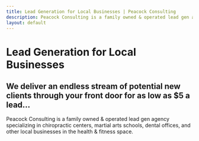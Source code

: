 ```yaml
---
title: Lead Generation for Local Businesses | Peacock Consulting
description: Peacock Consulting is a family owned & operated lead gen agency specializing in chiropractic centers, martial arts schools & dental offices.
layout: default
---
```


# Lead Generation for Local Businesses

## We deliver an endless stream of potential new clients through your front door for as low as $5 a lead...

Peacock Consulting is a family owned & operated lead gen agency specializing in chiropractic centers, martial arts schools, dental offices, and other local businesses in the health & fitness space.